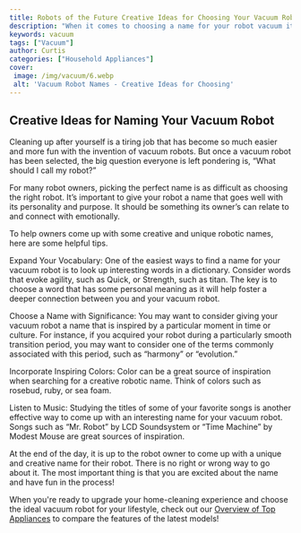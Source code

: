 ```yaml
---
title: Robots of the Future Creative Ideas for Choosing Your Vacuum Robot Names
description: "When it comes to choosing a name for your robot vacuum it can be a daunting task Read on to find creative ideas to help make the process a little easier"
keywords: vacuum
tags: ["Vacuum"]
author: Curtis
categories: ["Household Appliances"]
cover: 
 image: /img/vacuum/6.webp
 alt: 'Vacuum Robot Names - Creative Ideas for Choosing'
---
```

## Creative Ideas for Naming Your Vacuum Robot 

Cleaning up after yourself is a tiring job that has become so much easier and more fun with the invention of vacuum robots. But once a vacuum robot has been selected, the big question everyone is left pondering is, “What should I call my robot?”

For many robot owners, picking the perfect name is as difficult as choosing the right robot. It’s important to give your robot a name that goes well with its personality and purpose. It should be something its owner’s can relate to and connect with emotionally.

To help owners come up with some creative and unique robotic names, here are some helpful tips. 

Expand Your Vocabulary: One of the easiest ways to find a name for your vacuum robot is to look up interesting words in a dictionary. Consider words that evoke agility, such as Quick, or Strength, such as titan. The key is to choose a word that has some personal meaning as it will help foster a deeper connection between you and your vacuum robot.

Choose a Name with Significance: You may want to consider giving your vacuum robot a name that is inspired by a particular moment in time or culture. For instance, if you acquired your robot during a particularly smooth transition period, you may want to consider one of the terms commonly associated with this period, such as “harmony” or “evolution.”

Incorporate Inspiring Colors: Color can be a great source of inspiration when searching for a creative robotic name. Think of colors such as rosebud, ruby, or sea foam.

Listen to Music: Studying the titles of some of your favorite songs is another effective way to come up with an interesting name for your vacuum robot. Songs such as “Mr. Robot” by LCD Soundsystem or “Time Machine” by Modest Mouse are great sources of inspiration.

At the end of the day, it is up to the robot owner to come up with a unique and creative name for their robot. There is no right or wrong way to go about it. The most important thing is that you are excited about the name and have fun in the process!

When you're ready to upgrade your home-cleaning experience and choose the ideal vacuum robot for your lifestyle, check out our [Overview of Top Appliances](./pages/appliance-overview) to compare the features of the latest models!
